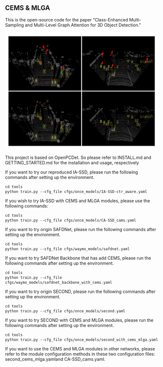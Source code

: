 ## CEMS & MLGA

This is the open-source code for the paper "Class-Enhanced Multi-Sampling and Multi-Level Graph Attention for 3D Object Detection."

![img.png](img.png)

This project is based on OpenPCDet. So please refer to INSTALL.md and GETTING_STARTED.md for the installation and usage, respectively



If you want to try our reproduced IA-SSD, please run the following commands after setting up the environment.
```
cd tools
python train.py --cfg_file cfgs/once_models/IA-SSD-ctr_aware.yaml 
```
If you wish to try IA-SSD with CEMS and MLGA modules, please use the following commands:
```
cd tools
python train.py --cfg_file cfgs/once_models/CA-SSD_cams.yaml 
```

[//]: # (The voxel-based code is currently being integrated into the unified project, as it was adapted from the SAFDNet open-source implementation. Please stay tuned for updates.)

If you want to try origin SAFDNet, please run the following commands after setting up the environment.
```
cd tools
python train.py --cfg_file cfgs/waymo_models/safdnet.yaml
```

If you want to try SAFDNet Backbone that has add CEMS, please run the following commands after setting up the environment.
```
cd tools
python train.py --cfg_file cfgs/waymo_models/safdnet_backbone_with_cems.yaml
```


If you want to try origin SECOND, please run the following commands after setting up the environment.
```
cd tools
python train.py --cfg_file cfgs/once_models/second.yaml 
```

If you want to try SECOND with CEMS and MLGA modules, please run the following commands after setting up the environment.
```
cd tools
python train.py --cfg_file cfgs/once_models/second_with_cems_mlga.yaml 
```


If you want to use the CEMS and MLGA modules in other networks, please refer to the module configuration methods in these two configuration files: second_cems_mlga.yamland CA-SSD_cams.yaml.




